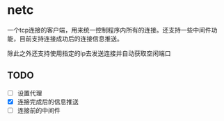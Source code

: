 # netc

一个tcp连接的客户端，用来统一控制程序内所有的连接。还支持一些中间件功能，目前支持连接成功后的连接信息推送。

除此之外还支持使用指定的ip去发送连接并自动获取空闲端口

## TODO

- [ ] 设置代理
- [x] 连接完成后的信息推送
- [ ] 连接前的中间件